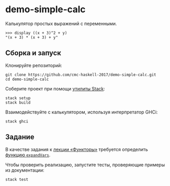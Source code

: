# demo-simple-calc

Калькулятор простых выражений с переменными.

```
>>> display ((x + 3)^2 + y)
"(x + 3) * (x + 3) + y"
```

## Сборка и запуск

Клонируйте репозиторий:

```
git clone https://github.com/cmc-haskell-2017/demo-simple-calc.git
cd demo-simple-calc
```

Соберите проект при помощи [утилиты Stack](https://www.haskellstack.org):

```
stack setup
stack build
```

Взаимодействуйте с калькулятором, используя интерпретатор GHCi:

```
stack ghci
```

## Задание

В качестве задания к [лекции «Функторы»](https://youtu.be/k0nltRK0MUE) требуется определить [функцию `expandVars`](https://github.com/cmc-haskell-2017/demo-simple-calc/blob/master/src/SimpleCalc.hs#L105-L118).

Чтобы проверить реализацию, запустите тесты, проверяющие примеры из документации:

```
stack test
```
